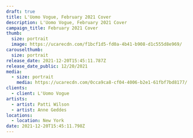 ```yaml
---
draft: true
title: L'Uomo Vogue, February 2021 Cover
description: L'Uomo Vogue, February 2021 Cover
campaign_title: February 2021 Cover
thumb:
  size: portrait
  image: https://ucarecdn.com/f1bcf1d5-fd0a-4b41-b908-d1c555d8e969/
carouselthumb:
  size: portrait
release_date: 2021-12-20T15:45:11.787Z
release_date_public: 12/20/2021
media:
  - size: portrait
    media: https://ucarecdn.com/0cca9ca8-cf04-4006-b2e1-61fbf7bd8177/
clients:
  - client: L'Uomo Vogue
artists:
  - artist: Patti Wilson
  - artist: Anne Geddes
locations:
  - location: New York
date: 2021-12-20T15:45:11.798Z
---
```

